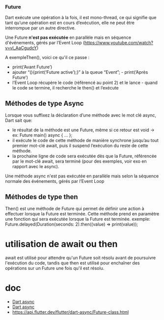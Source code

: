 ### Future

Dart exécute une opération à la fois, il est mono-thread, ce qui signifie que tant qu’une opération
est en cours d’exécution, elle ne peut être interrompue par un autre directive. 

Une Future **n'est pas exécutée** en parallèle mais en séquence d'événements,
gérés par l’Event Loop (https://www.youtube.com/watch?v=vl_AaCgudcY)

A exempleThen(), voici ce qu'il ce passe :

- print(‘Avant Future’)
- ajouter “(){print(‘Future active’);}” à la queue “Event”; - print(‘Après Future’)
- l’Event Loop récupère le code (référencé au point 2) et le lance - quand le code se termine, il
  recherche le then() et l’exécute

## Méthodes de type Async

Lorsque vous suffixez la déclaration d’une méthode avec le mot clé async, Dart sait que:

- le résultat de la méthode est une Future, même si ce retour est void ->
  ex: Future<void> main() async { ... };
- il exécute le code de cette méthode de manière synchrone jusqu’au tout premier mot-clé await, puis
  il suspend l’exécution du reste de cette méthode.
- la prochaine ligne de code sera exécutée dès que la Future, référencée par le mot-clé await, sera
  terminé (pour des exemples, voir exo en rapport avec le async).

Une méthode async n'est pas exécutée en parallèle mais selon la séquence normale des événements,
gérés par l’Event Loop

## Méthodes de type then

Then() est une méthode de Future qui permet de définir une action à effectuer lorsque la Future est
terminée. Cette méthode prend en paramètre une fonction qui sera exécutée lorsque la Future est
terminée. exemple: Future.delayed(Duration(seconds: 2).then((value) => print(value));

# utilisation de await ou then

await est utilisé pour attendre qu'un Future soit résolu avant de poursuivre l'exécution du code,
tandis que then est utilisé pour enchaîner des opérations sur un Future une fois qu'il est résolu.

# doc

- [Dart async](https://dart.dev/codelabs/async-await)
- [Dart async](https://dart.dev/guides/language/language-tour#asynchrony-support)
- https://api.flutter.dev/flutter/dart-async/Future-class.html
